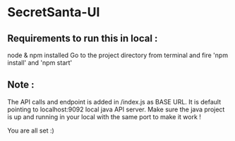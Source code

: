 # SecretSanta-UI

Requirements to run this in local :
---------------------------------
node & npm installed
Go to the project directory from terminal and fire 'npm install' and 'npm start'


Note :
------
The API calls and endpoint is added in /index.js as BASE URL. It is default pointing to localhost:9092 local java API server. Make sure the java project is up and running in your local with the same port to make it work !

You are all set :)

